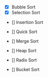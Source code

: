 - [x] Bubble Sort
- [x] Selection Sort
- [] Insertion Sort

- [] Quick Sort
- [] Merge Sort
- [] Heap Sort
- [] Radix Sort
- [] Bucket Sort

